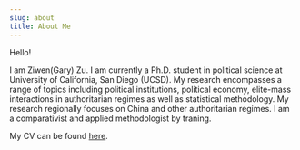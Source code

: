 ```yaml
---
slug: about
title: About Me
---
```


Hello! 

I am Ziwen(Gary) Zu. I am currently a Ph.D. student in political science at University of California, San Diego (UCSD). My research encompasses a range of topics including political institutions, political economy, elite-mass interactions in authoritarian regimes as well as statistical methodology. My research regionally focuses on China and other authoritarian regimes. I am a comparativist and applied methodologist by traning.

My CV can be found [here](/tb.pdf).

